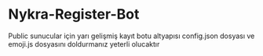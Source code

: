 # Nykra-Register-Bot
Public sunucular için yarı gelişmiş kayıt botu altyapısı config.json dosyası ve emoji.js dosyasını doldurmanız yeterli olucaktır

